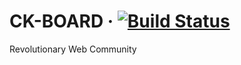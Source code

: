# CK-BOARD &middot; [![Build Status](https://travis-ci.org/ck-board/ck-board.svg?branch=master)](https://travis-ci.org/ck-board/ck-board)

Revolutionary Web Community


